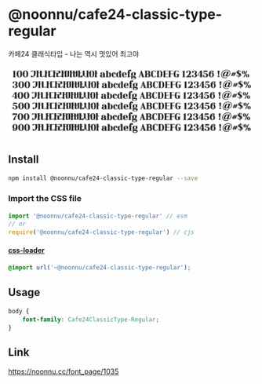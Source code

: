 # @noonnu/cafe24-classic-type-regular

카페24 클래식타입 - 나는 역시 멋있어 최고야

![example](./example.png)

## Install

```bash
npm install @noonnu/cafe24-classic-type-regular --save
```

### Import the CSS file

```js
import '@noonnu/cafe24-classic-type-regular' // esm
// or
require('@noonnu/cafe24-classic-type-regular') // cjs
```

#### [css-loader](https://github.com/webpack-contrib/css-loader)

```css
@import url('~@noonnu/cafe24-classic-type-regular');
```

## Usage

```css
body {
    font-family: Cafe24ClassicType-Regular;
}
```

## Link

https://noonnu.cc/font_page/1035
